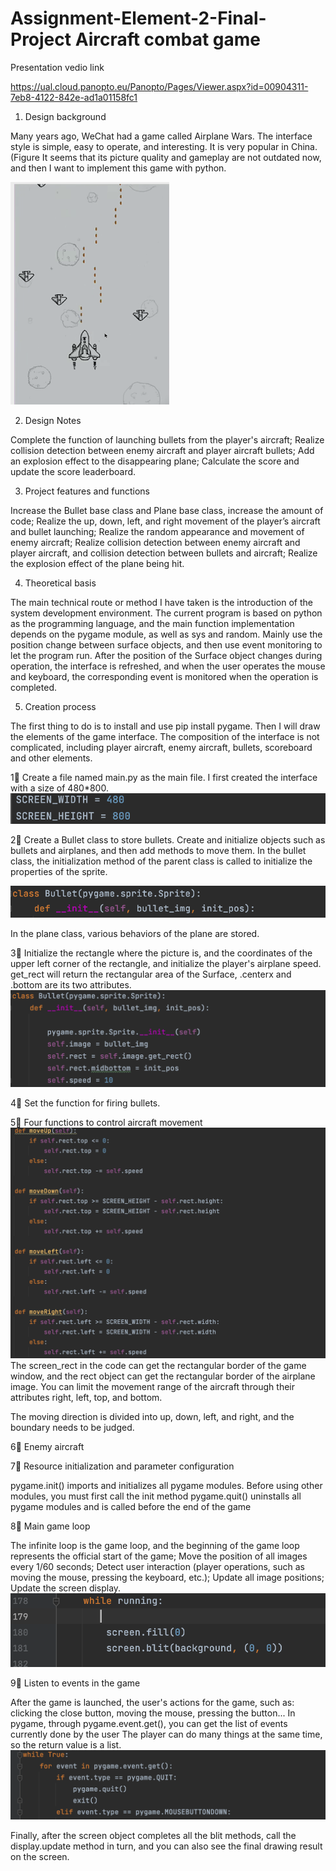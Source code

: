# Assignment-Element-2-Final-Project   Aircraft combat game

Presentation vedio link

https://ual.cloud.panopto.eu/Panopto/Pages/Viewer.aspx?id=00904311-7eb8-4122-842e-ad1a01158fc1

1. Design background

Many years ago, WeChat had a game called Airplane Wars. The interface style is simple, easy to operate, and interesting. It is very popular in China. (Figure
It seems that its picture quality and gameplay are not outdated now, and then I want to implement this game with python.

![image](https://github.com/lanxin01/Assignment-Element-2-Final-Project/blob/main/0.png)



2. Design Notes

Complete the function of launching bullets from the player's aircraft;
Realize collision detection between enemy aircraft and player aircraft bullets;
Add an explosion effect to the disappearing plane;
Calculate the score and update the score leaderboard.


3. Project features and functions

Increase the Bullet base class and Plane base class, increase the amount of code;
Realize the up, down, left, and right movement of the player’s aircraft and bullet launching;
Realize the random appearance and movement of enemy aircraft;
Realize collision detection between enemy aircraft and player aircraft, and collision detection between bullets and aircraft;
Realize the explosion effect of the plane being hit.  


4. Theoretical basis

The main technical route or method I have taken is the introduction of the system development environment. The current program is based on python as the programming language, and the main function implementation depends on the pygame module, as well as sys and random. Mainly use the position change between surface objects, and then use event monitoring to let the program run. After the position of the Surface object changes during operation, the interface is refreshed, and when the user operates the mouse and keyboard, the corresponding event is monitored when the operation is completed.


5. Creation process

The first thing to do is to install and use pip install pygame. Then I will draw the elements of the game interface. The composition of the interface is not complicated, including player aircraft, enemy aircraft, bullets, scoreboard and other elements.

1⃣️ Create a file named main.py as the main file. I first created the interface with a size of 480*800.
![image](https://github.com/lanxin01/Assignment-Element-2-Final-Project/blob/main/1.png)

2⃣️ Create a Bullet class to store bullets. Create and initialize objects such as bullets and airplanes, and then add methods to move them. In the bullet class, the initialization method of the parent class is called to initialize the properties of the sprite.

![image](https://github.com/lanxin01/Assignment-Element-2-Final-Project/blob/main/2.png)

In the plane class, various behaviors of the plane are stored.

3⃣️ Initialize the rectangle where the picture is, and the coordinates of the upper left corner of the rectangle, and initialize the player's airplane speed. get_rect will return the rectangular area of the Surface, .centerx and .bottom are its two attributes.
![image](https://github.com/lanxin01/Assignment-Element-2-Final-Project/blob/main/3.png)

4⃣️ Set the function for firing bullets.

5⃣️ Four functions to control aircraft movement
![image](https://github.com/lanxin01/Assignment-Element-2-Final-Project/blob/main/4.png)
The screen_rect in the code can get the rectangular border of the game window, and the rect object can get the rectangular border of the airplane image. You can limit the movement range of the aircraft through their attributes right, left, top, and bottom.

The moving direction is divided into up, down, left, and right, and the boundary needs to be judged.

6⃣️ Enemy aircraft

7⃣️ Resource initialization and parameter configuration

pygame.init() imports and initializes all pygame modules. Before using other modules, you must first call the init method
pygame.quit() uninstalls all pygame modules and is called before the end of the game

8⃣️ Main game loop

The infinite loop is the game loop, and the beginning of the game loop represents the official start of the game;
Move the position of all images every 1/60 seconds;
Detect user interaction (player operations, such as moving the mouse, pressing the keyboard, etc.);
Update all image positions;
Update the screen display.
![image](https://github.com/lanxin01/Assignment-Element-2-Final-Project/blob/main/6.png)

9⃣️ Listen to events in the game

After the game is launched, the user's actions for the game, such as: clicking the close button, moving the mouse, pressing the button...
In pygame, through pygame.event.get(), you can get the list of events currently done by the user
The player can do many things at the same time, so the return value is a list.
![image](https://github.com/lanxin01/Assignment-Element-2-Final-Project/blob/main/7.png)

Finally, after the screen object completes all the blit methods, call the display.update method in turn, and you can also see the final drawing result on the screen.



